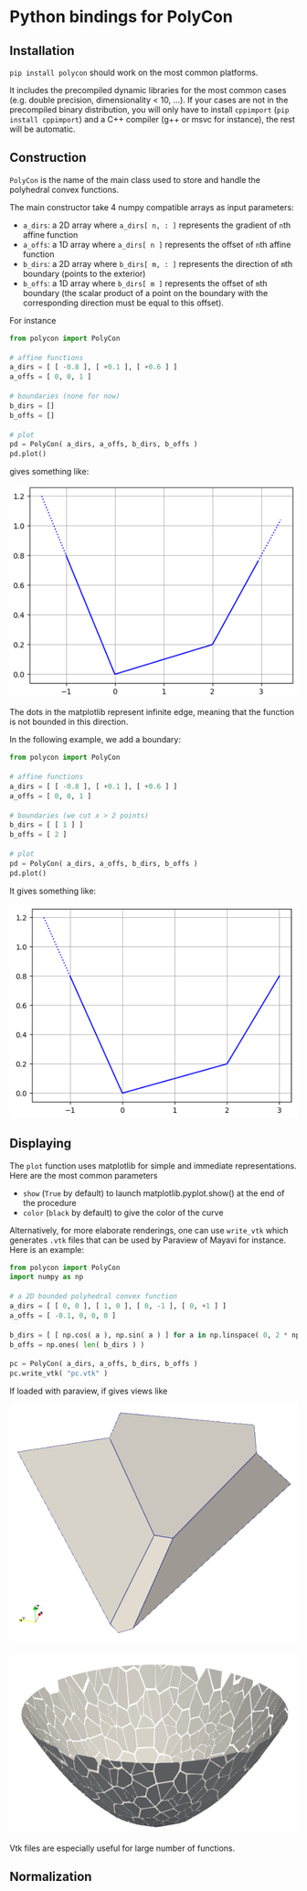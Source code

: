 # Python bindings for PolyCon

## Installation

`pip install polycon` should work on the most common platforms.

It includes the precompiled dynamic libraries for the most common cases (e.g. double precision, dimensionality < 10, ...). If your cases are not in the precompiled binary distribution, you will only have to install `cppimport` (`pip install cppimport`) and a C++ compiler (g++ or msvc for instance), the rest will be automatic.

## Construction

`PolyCon` is the name of the main class used to store and handle the polyhedral convex functions.

The main constructor take 4 numpy compatible arrays as input parameters:
* `a_dirs`: a 2D array where `a_dirs[ n, : ]` represents the gradient of `n`th affine function
* `a_offs`: a 1D array where `a_dirs[ n ]` represents the offset of `n`th affine function
* `b_dirs`: a 2D array where `b_dirs[ m, : ]` represents the direction of `m`th boundary (points to the exterior)
* `b_offs`: a 1D array where `b_dirs[ m ]` represents the offset of `m`th boundary (the scalar product of a point on the boundary with the corresponding direction must be equal to this offset).

For instance

```python
from polycon import PolyCon

# affine functions
a_dirs = [ [ -0.8 ], [ +0.1 ], [ +0.6 ] ]
a_offs = [ 0, 0, 1 ]

# boundaries (none for now)
b_dirs = []
b_offs = []

# plot
pd = PolyCon( a_dirs, a_offs, b_dirs, b_offs )
pd.plot()
```

gives something like:

![2D example number 0](doc/Ex_1D_0.png)

The dots in the matplotlib represent infinite edge, meaning that the function is not bounded in this direction.

In the following example, we add a boundary:

```python
from polycon import PolyCon

# affine functions
a_dirs = [ [ -0.8 ], [ +0.1 ], [ +0.6 ] ]
a_offs = [ 0, 0, 1 ]

# boundaries (we cut x > 2 points)
b_dirs = [ [ 1 ] ]
b_offs = [ 2 ]

# plot
pd = PolyCon( a_dirs, a_offs, b_dirs, b_offs )
pd.plot()
```

It gives something like:

![1D example number 2](doc/Ex_1D_1.png)

## Displaying

The `plot` function uses matplotlib for simple and immediate representations. Here are the most common parameters
* `show` (`True` by default) to launch matplotlib.pyplot.show() at the end of the procedure
* `color` (`black` by default) to give the color of the curve

Alternatively, for more elaborate renderings, one can use `write_vtk` which generates `.vtk` files that can be used by Paraview of Mayavi for instance. Here is an example:

```python
from polycon import PolyCon
import numpy as np

# a 2D bounded polyhedral convex function
a_dirs = [ [ 0, 0 ], [ 1, 0 ], [ 0, -1 ], [ 0, +1 ] ]
a_offs = [ -0.1, 0, 0, 0 ]

b_dirs = [ [ np.cos( a ), np.sin( a ) ] for a in np.linspace( 0, 2 * np.pi, 5, endpoint=False )]
b_offs = np.ones( len( b_dirs ) )
          
pc = PolyCon( a_dirs, a_offs, b_dirs, b_offs )
pc.write_vtk( "pc.vtk" )
```

If loaded with paraview, if gives views like

![2D example number 1](doc/Ex_2D_1.png)

![2D example number 1](doc/Ex_2D_2.png)

Vtk files are especially useful for large number of functions. 

## Normalization



